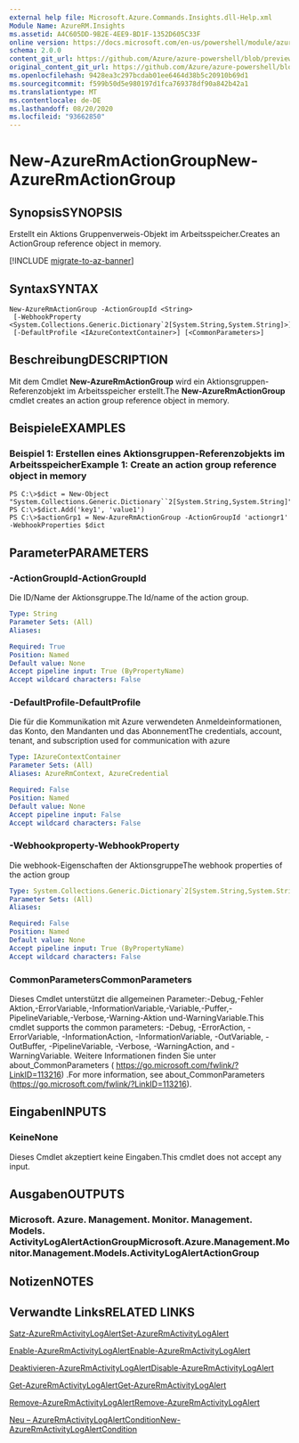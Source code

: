 ```yaml
---
external help file: Microsoft.Azure.Commands.Insights.dll-Help.xml
Module Name: AzureRM.Insights
ms.assetid: A4C605DD-9B2E-4EE9-BD1F-1352D605C33F
online version: https://docs.microsoft.com/en-us/powershell/module/azurerm.insights/new-azurermactiongroup
schema: 2.0.0
content_git_url: https://github.com/Azure/azure-powershell/blob/preview/src/ResourceManager/Insights/Commands.Insights/help/New-AzureRmActionGroup.md
original_content_git_url: https://github.com/Azure/azure-powershell/blob/preview/src/ResourceManager/Insights/Commands.Insights/help/New-AzureRmActionGroup.md
ms.openlocfilehash: 9428ea3c297bcdab01ee6464d38b5c20910b69d1
ms.sourcegitcommit: f599b50d5e980197d1fca769378df90a842b42a1
ms.translationtype: MT
ms.contentlocale: de-DE
ms.lasthandoff: 08/20/2020
ms.locfileid: "93662850"
---
```

# <span data-ttu-id="3a9e2-101">New-AzureRmActionGroup</span><span class="sxs-lookup"><span data-stu-id="3a9e2-101">New-AzureRmActionGroup</span></span>

## <span data-ttu-id="3a9e2-102">Synopsis</span><span class="sxs-lookup"><span data-stu-id="3a9e2-102">SYNOPSIS</span></span>
<span data-ttu-id="3a9e2-103">Erstellt ein Aktions Gruppenverweis-Objekt im Arbeitsspeicher.</span><span class="sxs-lookup"><span data-stu-id="3a9e2-103">Creates an ActionGroup reference object in memory.</span></span>

[!INCLUDE [migrate-to-az-banner](../../includes/migrate-to-az-banner.md)]

## <span data-ttu-id="3a9e2-104">Syntax</span><span class="sxs-lookup"><span data-stu-id="3a9e2-104">SYNTAX</span></span>

```
New-AzureRmActionGroup -ActionGroupId <String>
 [-WebhookProperty <System.Collections.Generic.Dictionary`2[System.String,System.String]>]
 [-DefaultProfile <IAzureContextContainer>] [<CommonParameters>]
```

## <span data-ttu-id="3a9e2-105">Beschreibung</span><span class="sxs-lookup"><span data-stu-id="3a9e2-105">DESCRIPTION</span></span>
<span data-ttu-id="3a9e2-106">Mit dem Cmdlet **New-AzureRmActionGroup** wird ein Aktionsgruppen-Referenzobjekt im Arbeitsspeicher erstellt.</span><span class="sxs-lookup"><span data-stu-id="3a9e2-106">The **New-AzureRmActionGroup** cmdlet creates an action group reference object in memory.</span></span>

## <span data-ttu-id="3a9e2-107">Beispiele</span><span class="sxs-lookup"><span data-stu-id="3a9e2-107">EXAMPLES</span></span>

### <span data-ttu-id="3a9e2-108">Beispiel 1: Erstellen eines Aktionsgruppen-Referenzobjekts im Arbeitsspeicher</span><span class="sxs-lookup"><span data-stu-id="3a9e2-108">Example 1: Create an action group reference object in memory</span></span>
```
PS C:\>$dict = New-Object "System.Collections.Generic.Dictionary``2[System.String,System.String]"
PS C:\>$dict.Add('key1', 'value1')
PS C:\>$actionGrp1 = New-AzureRmActionGroup -ActionGroupId 'actiongr1' -WebhookProperties $dict
```

## <span data-ttu-id="3a9e2-109">Parameter</span><span class="sxs-lookup"><span data-stu-id="3a9e2-109">PARAMETERS</span></span>

### <span data-ttu-id="3a9e2-110">-ActionGroupId</span><span class="sxs-lookup"><span data-stu-id="3a9e2-110">-ActionGroupId</span></span>
<span data-ttu-id="3a9e2-111">Die ID/Name der Aktionsgruppe.</span><span class="sxs-lookup"><span data-stu-id="3a9e2-111">The Id/name of the action group.</span></span>

```yaml
Type: String
Parameter Sets: (All)
Aliases: 

Required: True
Position: Named
Default value: None
Accept pipeline input: True (ByPropertyName)
Accept wildcard characters: False
```

### <span data-ttu-id="3a9e2-112">-DefaultProfile</span><span class="sxs-lookup"><span data-stu-id="3a9e2-112">-DefaultProfile</span></span>
<span data-ttu-id="3a9e2-113">Die für die Kommunikation mit Azure verwendeten Anmeldeinformationen, das Konto, den Mandanten und das Abonnement</span><span class="sxs-lookup"><span data-stu-id="3a9e2-113">The credentials, account, tenant, and subscription used for communication with azure</span></span>

```yaml
Type: IAzureContextContainer
Parameter Sets: (All)
Aliases: AzureRmContext, AzureCredential

Required: False
Position: Named
Default value: None
Accept pipeline input: False
Accept wildcard characters: False
```

### <span data-ttu-id="3a9e2-114">-Webhookproperty</span><span class="sxs-lookup"><span data-stu-id="3a9e2-114">-WebhookProperty</span></span>
<span data-ttu-id="3a9e2-115">Die webhook-Eigenschaften der Aktionsgruppe</span><span class="sxs-lookup"><span data-stu-id="3a9e2-115">The webhook properties of the action group</span></span>

```yaml
Type: System.Collections.Generic.Dictionary`2[System.String,System.String]
Parameter Sets: (All)
Aliases: 

Required: False
Position: Named
Default value: None
Accept pipeline input: True (ByPropertyName)
Accept wildcard characters: False
```

### <span data-ttu-id="3a9e2-116">CommonParameters</span><span class="sxs-lookup"><span data-stu-id="3a9e2-116">CommonParameters</span></span>
<span data-ttu-id="3a9e2-117">Dieses Cmdlet unterstützt die allgemeinen Parameter:-Debug,-Fehler Aktion,-ErrorVariable,-InformationVariable,-Variable,-Puffer,-PipelineVariable,-Verbose,-Warning-Aktion und-WarningVariable.</span><span class="sxs-lookup"><span data-stu-id="3a9e2-117">This cmdlet supports the common parameters: -Debug, -ErrorAction, -ErrorVariable, -InformationAction, -InformationVariable, -OutVariable, -OutBuffer, -PipelineVariable, -Verbose, -WarningAction, and -WarningVariable.</span></span> <span data-ttu-id="3a9e2-118">Weitere Informationen finden Sie unter about_CommonParameters ( https://go.microsoft.com/fwlink/?LinkID=113216) .</span><span class="sxs-lookup"><span data-stu-id="3a9e2-118">For more information, see about_CommonParameters (https://go.microsoft.com/fwlink/?LinkID=113216).</span></span>

## <span data-ttu-id="3a9e2-119">Eingaben</span><span class="sxs-lookup"><span data-stu-id="3a9e2-119">INPUTS</span></span>

### <span data-ttu-id="3a9e2-120">Keine</span><span class="sxs-lookup"><span data-stu-id="3a9e2-120">None</span></span>
<span data-ttu-id="3a9e2-121">Dieses Cmdlet akzeptiert keine Eingaben.</span><span class="sxs-lookup"><span data-stu-id="3a9e2-121">This cmdlet does not accept any input.</span></span>

## <span data-ttu-id="3a9e2-122">Ausgaben</span><span class="sxs-lookup"><span data-stu-id="3a9e2-122">OUTPUTS</span></span>

### <span data-ttu-id="3a9e2-123">Microsoft. Azure. Management. Monitor. Management. Models. ActivityLogAlertActionGroup</span><span class="sxs-lookup"><span data-stu-id="3a9e2-123">Microsoft.Azure.Management.Monitor.Management.Models.ActivityLogAlertActionGroup</span></span>

## <span data-ttu-id="3a9e2-124">Notizen</span><span class="sxs-lookup"><span data-stu-id="3a9e2-124">NOTES</span></span>

## <span data-ttu-id="3a9e2-125">Verwandte Links</span><span class="sxs-lookup"><span data-stu-id="3a9e2-125">RELATED LINKS</span></span>

[<span data-ttu-id="3a9e2-126">Satz-AzureRmActivityLogAlert</span><span class="sxs-lookup"><span data-stu-id="3a9e2-126">Set-AzureRmActivityLogAlert</span></span>](./Set-AzureRmActivityLogAlert.md)

[<span data-ttu-id="3a9e2-127">Enable-AzureRmActivityLogAlert</span><span class="sxs-lookup"><span data-stu-id="3a9e2-127">Enable-AzureRmActivityLogAlert</span></span>](./Enable-AzureRmActivityLogAlert.md)

[<span data-ttu-id="3a9e2-128">Deaktivieren-AzureRmActivityLogAlert</span><span class="sxs-lookup"><span data-stu-id="3a9e2-128">Disable-AzureRmActivityLogAlert</span></span>](./Disable-AzureRmActivityLogAlert.md)

[<span data-ttu-id="3a9e2-129">Get-AzureRmActivityLogAlert</span><span class="sxs-lookup"><span data-stu-id="3a9e2-129">Get-AzureRmActivityLogAlert</span></span>](./Get-AzureRmActivityLogAlert.md)

[<span data-ttu-id="3a9e2-130">Remove-AzureRmActivityLogAlert</span><span class="sxs-lookup"><span data-stu-id="3a9e2-130">Remove-AzureRmActivityLogAlert</span></span>](./Remove-AzureRmActivityLogAlert.md)

[<span data-ttu-id="3a9e2-131">Neu – AzureRmActivityLogAlertCondition</span><span class="sxs-lookup"><span data-stu-id="3a9e2-131">New-AzureRmActivityLogAlertCondition</span></span>](./Get-AzureRmActivityLogAlertCondition.md)

